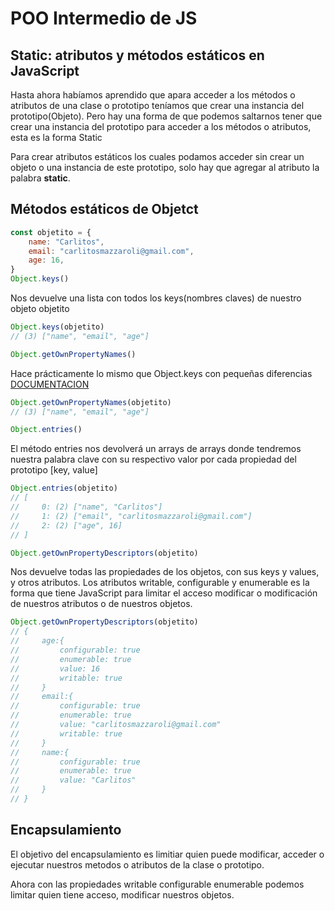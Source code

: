 # POO Intermedio de JS

## Static: atributos y métodos estáticos en JavaScript

Hasta ahora habíamos aprendido que apara acceder a los métodos o atributos de una clase o prototipo teníamos que crear una instancia del prototipo(Objeto). Pero hay una forma de que podemos saltarnos tener que crear una instancia del prototipo para acceder a los métodos o atributos, esta es la forma Static

Para crear atributos estáticos los cuales podamos acceder sin crear un objeto o una instancia de este prototipo, solo hay que agregar al atributo la palabra **static**.

## Métodos estáticos de Objetct

```javascript
const objetito = {
    name: "Carlitos",
    email: "carlitosmazzaroli@gmail.com",
    age: 16,
}
Object.keys()
```

Nos devuelve una lista con todos los keys(nombres claves) de nuestro objeto objetito

```javascript
Object.keys(objetito)
// (3) ["name", "email", "age"]
```

```javascript
Object.getOwnPropertyNames()
```
Hace prácticamente lo mismo que Object.keys con pequeñas diferencias [DOCUMENTACION](https://developer.mozilla.org/en-US/docs/Web/JavaScript/Reference/Global_Objects/Object/getOwnPropertyNames)

```javascript
Object.getOwnPropertyNames(objetito)
// (3) ["name", "email", "age"]
```

```javascript
Object.entries()
```

El método entries nos devolverá un arrays de arrays donde tendremos nuestra palabra clave con su  respectivo valor por cada propiedad del prototipo [key,  value]

```javascript
Object.entries(objetito)
// [
//     0: (2) ["name", "Carlitos"]
//     1: (2) ["email", "carlitosmazzaroli@gmail.com"]
//     2: (2) ["age", 16]
// ]
```

```javascript
Object.getOwnPropertyDescriptors(objetito)
```

Nos devuelve todas las propiedades de los objetos, con sus keys y values, y otros atributos. Los atributos
writable, configurable y enumerable
es la forma que tiene JavaScript para limitar el acceso modificar o modificación de nuestros atributos o de nuestros objetos.

```javascript
Object.getOwnPropertyDescriptors(objetito) 
// {
//     age:{
//         configurable: true
//         enumerable: true
//         value: 16
//         writable: true
//     }
//     email:{
//         configurable: true
//         enumerable: true
//         value: "carlitosmazzaroli@gmail.com"
//         writable: true
//     }
//     name:{
//         configurable: true
//         enumerable: true
//         value: "Carlitos"
//     }
// }
```
## Encapsulamiento
El objetivo del encapsulamiento es limitiar quien puede modificar, acceder o ejecutar nuestros metodos o atributos de la clase o prototipo.

Ahora con las propiedades writable configurable enumerable podemos limitar quien tiene acceso, modificar nuestros objetos.